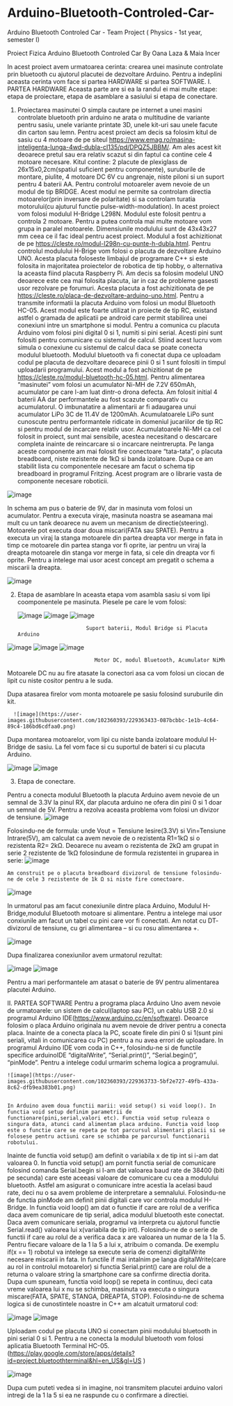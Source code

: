 # Arduino-Bluetooth-Controled-Car-
Arduino Bluetooth Controled Car - Team Project ( Physics - 1st year, semester I)



Proiect Fizica
Arduino Bluetooth Controled Car
By Oana Laza & Maia Incer

 In acest proiect avem urmatoarea cerinta: crearea unei masinute controlate prin bluetooth cu ajutorul placutei de dezvoltare Arduino. Pentru a indeplini aceasta cerinta vom face si partea HARDWARE si partea SOFTWARE.
I.	PARTEA HARDWARE
   Aceasta parte are si ea la randul ei mai multe etape: etapa de proiectare, etapa de asamblare a sasiului si etapa de conectare.
1.	Proiectarea masinutei 
    O simpla cautare pe internet a unei masini controlate bluetooth prin arduino ne arata o multitudine de variante pentru sasiu, unele variante printate 3D, unele kit-uri sau unele facute din carton sau lemn.
   Pentru acest proiect am decis sa folosim kitul de sasiu cu 4 motoare de pe siteul  https://www.emag.ro/masina-inteligenta-lunga-4wd-dubla-cl135/pd/DPQZ5JBBM/. Am ales acest kit deoarece pretul sau era relativ scazut si din faptul ca contine cele 4 motoare necesare. Kitul contine: 2 placute de plexiglass de 26x15x0,2cm(spatiul suficient pentru componente), suruburile de montare, piulite, 4 motoare DC 6V cu angrenaje, niste piloni si un suport pentru 4 baterii AA.
     Pentru controlul motoareler avem nevoie de un modul de tip BRIDGE. Acest modul ne permite sa controlam directia motoarelor(prin inversare de polaritate) si sa controlam turatia motorului(cu ajuturul functie pulse-width-modulation). In acest proiect vom folosi modulul H-Bridge L298N. Modulul este folosit pentru a controla 2 motoare. Pentru a putea controla mai multe motoare vom grupa in paralel motoarele. Dimensiunile modulului sunt de 43x43x27 mm ceea ce il fac ideal pentru acest proiect. Modulul a fost achizitionat de pe https://cleste.ro/modul-l298n-cu-punte-h-dubla.html.
      Pentru controlul modulului H-Brige vom folosi o placuta de dezvoltare Arduino UNO. Acesta placuta foloseste limbajul de programare C++ si este folosita in majoritatea proiectelor de robotica de tip hobby, o alternativa la aceasta fiind placuta Raspberry Pi. Am decis sa folosim modelul UNO deoarece este cea mai folosita placuta, iar in caz de probleme gasesti usor rezolvare pe forumuri. Acesta placuta a fost achizitionata de pe https://cleste.ro/placa-de-dezvoltare-arduino-uno.html. 
       Pentru a transmite informatii la placuta Arduino vom folosi un modul Bluetooth HC-05. Acest modul este foarte utilizat in proiecte de tip RC, existand astfel o gramada de aplicatii pe android care permit stabilirea unei conexiuni intre un smartphone si modul. Pentru a comunica cu placuta Arduino vom folosi pini digital 0 si 1, numiti si pini serial. Acesti pini sunt folositi pentru comunicare cu sistemul de calcul. Stiind acest lucru vom simula o conexiune cu sistemul de calcul daca se poate conecta modulul bluetooth. Modulul bluetooth va fi conectat dupa ce uploadam codul pe placuta de dezvoltare deoarece pinii 0 si 1 sunt folositi in timpul uploadarii programului. Acest modul a fost achizitionat de pe https://cleste.ro/modul-bluetooth-hc-05.html.
    Pentru alimentarea “masinutei” vom folosi un acumulator Ni-MH de 7.2V 650mAh, acumulator pe care l-am luat dintr-o drona defecta. Am folosit initial 4 baterii AA dar performantele au fost scazute comparativ cu acumulatorul. O imbunatatire a alimentarii ar fi adaugarea unui acumulator LiPo 3C de 11.4V de 1200mAh. Acumulatoarele LiPo sunt cunoscute pentru performantele ridicate in domeniul jucariilor de tip RC si pentru modul de incarcare relativ usor. Acumulatoarele Ni-MH ca cel folosit in proiect, sunt mai sensibile, acestea necesitand o descarcare completa inainte de reincarcare si o incarcare neintrerupta. 
       Pe langa aceste componente am mai folosit fire conectoare “tata-tata”, o placuta breadboard, niste rezistente de 1kΩ si banda izolatoare.
 Dupa ce am stabilit lista cu componentele necesare am facut o schema tip breadboard in programul Fritzing. Acest program are o librarie vasta de componente necesare roboticii.
 
 
 ![image](https://user-images.githubusercontent.com/102360393/229363283-37e535e1-9425-4699-9a33-59ec5f93830c.png)

     
 In schema am pus o baterie de 9V, dar in masinuta vom folosi un acumulator.
Pentru a executa viraje, masinuta noastra se aseamana mai mult cu un tank deoarece nu avem un mecanism de directie(steering). Motoarele pot executa doar doua miscari(FATA sau SPATE). Pentru a executa un viraj la stanga motoarele din partea dreapta vor merge in fata in timp ce motoarele din partea stanga vor fi oprite, iar pentru un viraj la dreapta motoarele din stanga vor merge in fata, si cele din dreapta vor fi oprite. Pentru a intelege mai usor acest concept am pregatit o schema a miscarii la dreapta.

![image](https://user-images.githubusercontent.com/102360393/229363308-9abc6b25-e16c-445e-97af-81b609f17c84.png)

 
2.	Etapa de asamblare
In aceasta etapa vom asambla sasiu si vom lipi coomponentele pe masinuta. Piesele pe care le vom folosi:

      ![image](https://user-images.githubusercontent.com/102360393/229363361-68f77653-ff9c-4c1c-a6c9-79c1b2e9153e.png)
      ![image](https://user-images.githubusercontent.com/102360393/229363367-b77028e9-01d8-4091-a2a9-02e5e6bfedcc.png)
      ![image](https://user-images.githubusercontent.com/102360393/229363376-6101f076-e292-422e-aef6-833cbe1ff01d.png)

     
                              Suport baterii, Modul Bridge si Placuta Arduino
                              
   ![image](https://user-images.githubusercontent.com/102360393/229363391-5407cc32-c4f0-47ab-b8a4-646857b02308.png)
   ![image](https://user-images.githubusercontent.com/102360393/229363400-2af70e04-f80d-49aa-862e-9f3ea1037a03.png)
   ![image](https://user-images.githubusercontent.com/102360393/229363407-c2a885a2-a538-4357-bd14-5f596c5a2ca8.png)

   
                                Motor DC, modul Bluetooth, Acumulator NiMh
                                
                                
  Motoarele DC nu au fire atasate la conectori asa ca vom folosi un ciocan de lipit cu niste cositor pentru a le suda.
  
   Dupa atasarea firelor vom monta motoarele pe sasiu folosind suruburile din kit.
   
   
      ![image](https://user-images.githubusercontent.com/102360393/229363433-087bcbbc-1e1b-4c64-89c4-186bd6cdfaa0.png)

    
   Dupa montarea motoarelor, vom lipi cu niste banda izolatoare modulul H-Bridge de sasiu. La fel vom face si cu suportul de bateri si cu placuta Arduino.
   
  ![image](https://user-images.githubusercontent.com/102360393/229363522-682875ab-e097-4be1-87d5-07fe43c1154d.png)
  ![image](https://user-images.githubusercontent.com/102360393/229363529-1bdda588-2d9d-48d6-8449-564a26716150.png)


  
3.	Etapa de conectare.

   Pentru a conecta modulul Bluetooth la placuta Arduino avem nevoie de un semnal de 3.3V la pinul RX, dar placuta arduino ne ofera din pini 0 si 1 doar un semnal de 5V. Pentru a rezolva aceasta problema vom folosi un divizor de tensiune. 
  ![image](https://user-images.githubusercontent.com/102360393/229363539-a7044f43-2a39-4ad3-8744-fd97b2edd05a.png)

   Folosindu-ne de formula:  unde  Vout = Tensiune Iesire(3.3V) si Vin=Tensiune Intrare(5V),  am calculat ca avem nevoie de o rezistenta R1=1kΩ si o rezistenta R2= 2kΩ.  Deoarece nu aveam o rezistenta de 2kΩ am grupat in serie 2 rezistente de 1kΩ folosindune de formula rezistentei in gruparea in serie:
  ![image](https://user-images.githubusercontent.com/102360393/229363552-1ecb9180-925f-426e-999a-bd1621263e37.png)

  
    Am construit pe o placuta breadboard divizorul de tensiune folosindu-ne de cele 3 rezistente de 1k Ω si niste fire conectoare.
 ![image](https://user-images.githubusercontent.com/102360393/229363575-15d0578d-9d02-4dff-98e0-cfd1f4991872.png)

 
In urmatorul pas am facut conexiunile dintre placa Arduino, Modulul H-Bridge,modulul Bluetooth motoare si alimentare. Pentru a intelege mai usor conxiunile am facut un tabel cu pini care vor fi conectati. Am notat cu DT- divizorul de tensiune,  cu gri alimentarea – si cu rosu alimentarea +.

![image](https://user-images.githubusercontent.com/102360393/229363612-c283fef0-0ee8-47d9-ad38-71b8408fe264.png)

  Dupa finalizarea conexiunilor avem urmatorul rezultat:
  
 ![image](https://user-images.githubusercontent.com/102360393/229363634-46ff2083-f8fc-4b59-841d-82211d092a26.png)
 ![image](https://user-images.githubusercontent.com/102360393/229363639-d500b44f-0648-46ac-ae45-af45e4e4804f.png)


  
   Pentru a mari performantele am atasat o baterie de 9V pentru alimentarea placutei Arduino. 
   
II.	 PARTEA SOFTWARE
    Pentru a programa placa Arduino Uno avem nevoie de urmatoarele: un sistem de calcul(laptop sau PC), un cablu USB 2.0 si programul Arduino IDE(https://www.arduino.cc/en/software). Deoarce folosim o placa Arduino originala nu avem nevoie de driver pentru a conecta placa. Inainte de a conecta placa la PC, scoate firele din pini 0 si 1(sunt pini seriali, vitali in comunicarea cu PC) pentru a nu avea errori de uploadare.
    In programul Arduino IDE vom coda in C++, folosindu-ne si de functile specifice arduinoIDE “digitalWrite”, “Serial.print()”, “Serial.begin()”, “pinMode”. Pentru a intelege codul urmarim schema logica a programului.  
    
    
    ![image](https://user-images.githubusercontent.com/102360393/229363733-5bf2e727-49fb-433a-8c62-dfb9ea383b01.png)

    
    In Arduino avem doua functii marii: void setup() si void loop(). In functia void setup definim parametrii de functionare(pini,serial,valori etc). Functia void setup ruleaza o singura data, atunci cand alimentam placa arduino. Functia void loop este o functie care se repeta pe tot parcursul alimentari placii si se folosese pentru actiuni care se schimba pe parcursul functionarii robotului.
 Inainte de functia void setup() am definit o variabila x de tip int si i-am dat valoarea 0.
 In functia void setup() am pornit functia serial de comunicare folosind comanda Serial.begin si I-am dat valoarea baud rate de 38400 (biti pe secunda) care este aceeasi valoare de comunicare cu cea a modulului bluetooth. Astfel am asigurat o comunicare intre acestia la acelasi baud rate, deci nu o sa avem probleme de interpretare a semnalului. Folosindu-ne de functia pinMode am definit pinii digitali care vor controla modulul H-Bridge. 
 In functia void loop() am dat o functie if care are rolul de a verifica daca avem comunicare de tip serial, adica modulul bluetooth este conectat. Daca avem comunicare seriala, programul va interpreta cu ajutorul functie Serial.read() valoarea lui x(variabila de tip int). Folosindu-ne de o serie de functii if care au rolul de a verifica daca x are valoarea un numar de la 1 la 5. Pentru fiecare valoare de la 1 la 5 a lui x, atribuim o comanda. De exemplu if(x ==  1) robotul va intelege sa execute seria de comenzi digitalWrite necesare miscarii in fata. In functile if mai intalnim pe langa digitalWrite(care au rol in controlul motoarelor) si functia Serial.print() care are rolul de a returna o valoare string la smartphone care sa confirme directia dorita. Dupa cum spuneam, functia void loop() se repeta in continuu, deci cata vreme valoarea lui x nu se schimba, masinuta va executa o singura miscare(FATA, SPATE, STANGA, DREAPTA, STOP).
  Folosindu-ne de schema logica si de cunostintele noastre in C++ am alcatuit urmatorul cod:
  
  ![image](https://user-images.githubusercontent.com/102360393/229363749-739a2918-40f0-4f31-b65f-96f398206d04.png)
  ![image](https://user-images.githubusercontent.com/102360393/229363754-7cbbab95-65c7-42a1-83eb-dc7cb415c6c0.png)


  
Uploadam codul pe placuta UNO si conectam pinii modulului bluetooth in pini serial 0 si 1.
Pentru a ne conecta la modulul bluetooth vom folosi aplicatia  Bluetooth Terminal HC-05. (https://play.google.com/store/apps/details?id=project.bluetoothterminal&hl=en_US&gl=US )

![image](https://user-images.githubusercontent.com/102360393/229363762-4b12ca45-4b7e-48fc-b970-763a775547bf.png)

 
Dupa cum puteti vedea si in imagine, noi transmitem placutei arduino valori intregi de la 1 la 5 si ea ne raspunde cu o confirmare a directiei.


